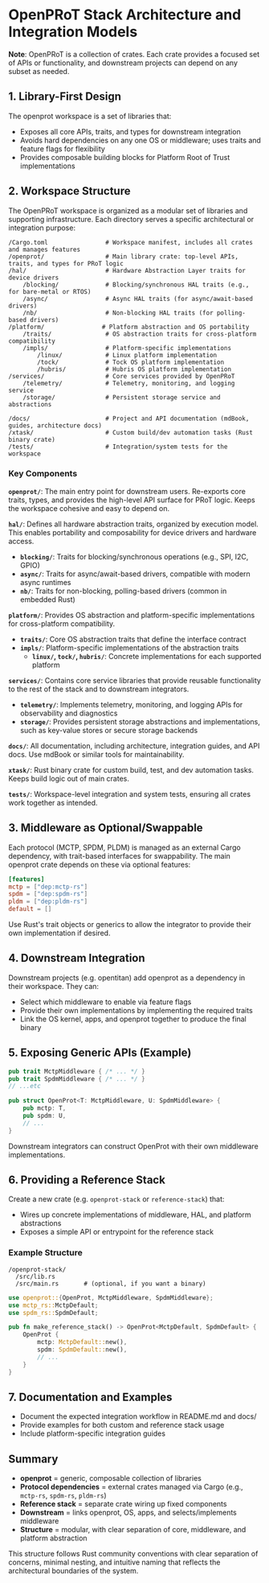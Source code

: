 # OpenPRoT Stack Architecture and Integration Models

**Note**: OpenPRoT is a collection of crates. Each crate provides a focused set of APIs or functionality, and downstream projects can depend on any subset as needed.

## 1. Library-First Design

The openprot workspace is a set of libraries that:
- Exposes all core APIs, traits, and types for downstream integration
- Avoids hard dependencies on any one OS or middleware; uses traits and feature flags for flexibility
- Provides composable building blocks for Platform Root of Trust implementations

## 2. Workspace Structure

The OpenPRoT workspace is organized as a modular set of libraries and supporting infrastructure. Each directory serves a specific architectural or integration purpose:

```
/Cargo.toml                # Workspace manifest, includes all crates and manages features
/openprot/                 # Main library crate: top-level APIs, traits, and types for PRoT logic
/hal/                      # Hardware Abstraction Layer traits for device drivers
    /blocking/             # Blocking/synchronous HAL traits (e.g., for bare-metal or RTOS)
    /async/                # Async HAL traits (for async/await-based drivers)
    /nb/                   # Non-blocking HAL traits (for polling-based drivers)
/platform/                # Platform abstraction and OS portability
    /traits/               # OS abstraction traits for cross-platform compatibility
    /impls/                # Platform-specific implementations
        /linux/            # Linux platform implementation
        /tock/             # Tock OS platform implementation
        /hubris/           # Hubris OS platform implementation
/services/                 # Core services provided by OpenPRoT
    /telemetry/            # Telemetry, monitoring, and logging service
    /storage/              # Persistent storage service and abstractions

/docs/                     # Project and API documentation (mdBook, guides, architecture docs)
/xtask/                    # Custom build/dev automation tasks (Rust binary crate)
/tests/                    # Integration/system tests for the workspace
```

### Key Components

**`openprot/`**: The main entry point for downstream users. Re-exports core traits, types, and provides the high-level API surface for PRoT logic. Keeps the workspace cohesive and easy to depend on.

**`hal/`**: Defines all hardware abstraction traits, organized by execution model. This enables portability and composability for device drivers and hardware access.
- **`blocking/`**: Traits for blocking/synchronous operations (e.g., SPI, I2C, GPIO)
- **`async/`**: Traits for async/await-based drivers, compatible with modern async runtimes
- **`nb/`**: Traits for non-blocking, polling-based drivers (common in embedded Rust)

**`platform/`**: Provides OS abstraction and platform-specific implementations for cross-platform compatibility.
- **`traits/`**: Core OS abstraction traits that define the interface contract
- **`impls/`**: Platform-specific implementations of the abstraction traits
  - **`linux/`, `tock/`, `hubris/`**: Concrete implementations for each supported platform

**`services/`**: Contains core service libraries that provide reusable functionality to the rest of the stack and to downstream integrators.
- **`telemetry/`**: Implements telemetry, monitoring, and logging APIs for observability and diagnostics
- **`storage/`**: Provides persistent storage abstractions and implementations, such as key-value stores or secure storage backends



**`docs/`**: All documentation, including architecture, integration guides, and API docs. Use mdBook or similar tools for maintainability.

**`xtask/`**: Rust binary crate for custom build, test, and dev automation tasks. Keeps build logic out of main crates.

**`tests/`**: Workspace-level integration and system tests, ensuring all crates work together as intended.

## 3. Middleware as Optional/Swappable

Each protocol (MCTP, SPDM, PLDM) is managed as an external Cargo dependency, with trait-based interfaces for swappability. The main openprot crate depends on these via optional features:

```toml
[features]
mctp = ["dep:mctp-rs"]
spdm = ["dep:spdm-rs"] 
pldm = ["dep:pldm-rs"]
default = []
```

Use Rust's trait objects or generics to allow the integrator to provide their own implementation if desired.

## 4. Downstream Integration

Downstream projects (e.g. opentitan) add openprot as a dependency in their workspace. They can:
- Select which middleware to enable via feature flags
- Provide their own implementations by implementing the required traits
- Link the OS kernel, apps, and openprot together to produce the final binary

## 5. Exposing Generic APIs (Example)

```rust
pub trait MctpMiddleware { /* ... */ }
pub trait SpdmMiddleware { /* ... */ }
// ...etc

pub struct OpenProt<T: MctpMiddleware, U: SpdmMiddleware> {
    pub mctp: T,
    pub spdm: U,
    // ...
}
```

Downstream integrators can construct OpenProt with their own middleware implementations.

## 6. Providing a Reference Stack

Create a new crate (e.g. `openprot-stack` or `reference-stack`) that:
- Wires up concrete implementations of middleware, HAL, and platform abstractions
- Exposes a simple API or entrypoint for the reference stack

### Example Structure
```
/openprot-stack/
  /src/lib.rs
  /src/main.rs       # (optional, if you want a binary)
```

```rust
use openprot::{OpenProt, MctpMiddleware, SpdmMiddleware};
use mctp_rs::MctpDefault;
use spdm_rs::SpdmDefault;

pub fn make_reference_stack() -> OpenProt<MctpDefault, SpdmDefault> {
    OpenProt {
        mctp: MctpDefault::new(),
        spdm: SpdmDefault::new(),
        // ...
    }
}
```

## 7. Documentation and Examples

- Document the expected integration workflow in README.md and docs/
- Provide examples for both custom and reference stack usage
- Include platform-specific integration guides

## Summary

- **openprot** = generic, composable collection of libraries
- **Protocol dependencies** = external crates managed via Cargo (e.g., `mctp-rs`, `spdm-rs`, `pldm-rs`)
- **Reference stack** = separate crate wiring up fixed components  
- **Downstream** = links openprot, OS, apps, and selects/implements middleware
- **Structure** = modular, with clear separation of core, middleware, and platform abstraction

This structure follows Rust community conventions with clear separation of concerns, minimal nesting, and intuitive naming that reflects the architectural boundaries of the system.
